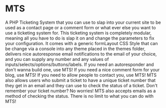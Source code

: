 MTS
===

A PHP Ticketing System that you can use to slap into your current site to be used as a contact page or a comment form or what ever else you want to use a ticketing system for. This ticketing system is completely modular, meaning all you have to do is slap it on and change the parameters to fix your configuration. It comes with a generic formLayout CSS Style that can be change via a console into any theme placed in the themes folder, delivers nice autoresponse email notifications to the email of your choice, and you can supply any number and any values of inputs/selects/options/buttons/labels. If you need an autoresponder and don't wanna build one, use MTS! If you need a nice comment form for your blog, use MTS! If you need to allow people to contact you, use MTS! MTS also allows users who submit a ticket to have a unique ticket number that they get in an email and they can use to check the status of a ticket. Don't remember your ticket number? No worries! MTS also accepts emails as a method of checking the status. There is no limit to what you can do with MTS!
